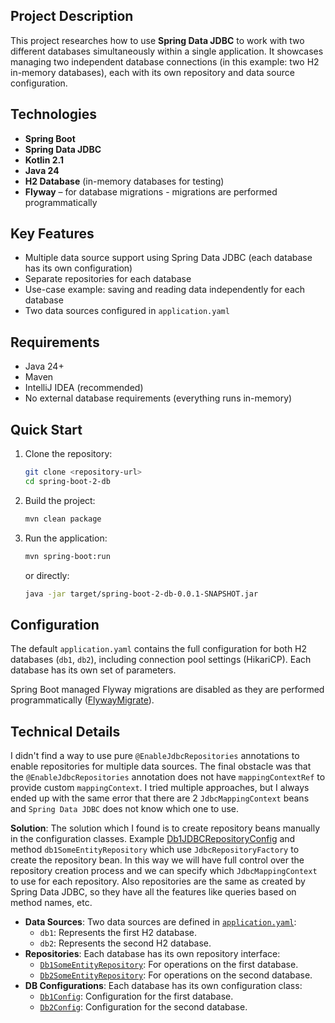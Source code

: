 ## Project Description

This project researches how to use **Spring Data JDBC** to work with two different databases simultaneously within a
single application. It showcases managing two independent database connections (in this example: two H2 in-memory
databases), each with its own repository and data source configuration.

## Technologies

- **Spring Boot**
- **Spring Data JDBC**
- **Kotlin 2.1**
- **Java 24**
- **H2 Database** (in-memory databases for testing)
- **Flyway** – for database migrations - migrations are performed programmatically

## Key Features

- Multiple data source support using Spring Data JDBC (each database has its own configuration)
- Separate repositories for each database
- Use-case example: saving and reading data independently for each database
- Two data sources configured in `application.yaml`

## Requirements

- Java 24+
- Maven
- IntelliJ IDEA (recommended)
- No external database requirements (everything runs in-memory)

## Quick Start

1. Clone the repository:
   ```bash
   git clone <repository-url>
   cd spring-boot-2-db
   ```

2. Build the project:
   ```bash
   mvn clean package
   ```

3. Run the application:
   ```bash
   mvn spring-boot:run
   ```
   or directly:
   ```bash
   java -jar target/spring-boot-2-db-0.0.1-SNAPSHOT.jar
   ```

## Configuration

The default `application.yaml` contains the full configuration for both H2 databases (`db1`, `db2`), including
connection pool settings (HikariCP). Each database has its own set of parameters.

Spring Boot managed Flyway migrations are disabled as they are performed
programmatically ([FlywayMigrate](src/main/kotlin/com/slupicki/springboot2db/config/FlywayMigrate.kt)).

## Technical Details

I didn't find a way to use pure `@EnableJdbcRepositories` annotations to enable repositories for multiple data sources.
The final obstacle was that the `@EnableJdbcRepositories` annotation does not have `mappingContextRef` to provide custom `mappingContext`.
I tried multiple approaches, but I always ended up with the same error that there are 2 `JdbcMappingContext` beans and
`Spring Data JDBC` does not know which one to use.

**Solution**: The solution which I found is to create repository beans manually in the configuration classes.
Example [Db1JDBCRepositoryConfig](src/main/kotlin/com/slupicki/springboot2db/config/Db1JDBCRepositoryConfig.kt) and method `db1SomeEntityRepository`
which use `JdbcRepositoryFactory` to create the repository bean. In this way we will have full control over the
repository creation process and we can specify which `JdbcMappingContext` to use for each repository.
Also repositories are the same as created by Spring Data JDBC, so they have all the features like queries
based on method names, etc.


- **Data Sources**: Two data sources are defined in [`application.yaml`](src/main/resources/application.yaml):
  - `db1`: Represents the first H2 database.
  - `db2`: Represents the second H2 database.
- **Repositories**: Each database has its own repository interface:
  - [`Db1SomeEntityRepository`](src/main/kotlin/com/slupicki/springboot2db/repo/db1/Db1SomeEntityRepository.kt): For operations on the first database.
  - [`Db2SomeEntityRepository`](src/main/kotlin/com/slupicki/springboot2db/repo/db2/Db2SomeEntityRepository.kt): For operations on the second database.
- **DB Configurations**: Each database has its own configuration class:
  - [`Db1Config`](src/main/kotlin/com/slupicki/springboot2db/config/Db1Config.kt): Configuration for the first database.
  - [`Db2Config`](src/main/kotlin/com/slupicki/springboot2db/config/Db2Config.kt): Configuration for the second database.
